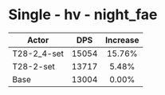 # Single - hv - night_fae
| Actor | DPS | Increase |
|---|:---:|:---:|
|T28-2_4-set|15054|15.76%|
|T28-2-set|13717|5.48%|
|Base|13004|0.00%|
